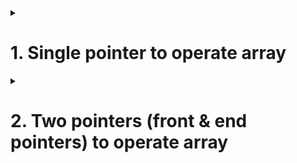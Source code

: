 <details>
<summary><h1>1. Single pointer to operate array</h1></summary>
  
A single-pointer approach is suitable for scenarios where only one index in the array is focused on in a single operation.

Most popular related Leetcode problems are:

[724. Find Pivot Index](https://leetcode.com/problems/find-pivot-index/description/).

[35. Search Insert Position](https://leetcode.com/problems/search-insert-position/description/).

[5. Longest Palindromic Substring](https://leetcode.com/problems/longest-palindromic-substring/description/).

For question 5, Walk backward until you find the same character then start looking for a palindrome

[118. Pascal's Triangle](https://leetcode.com/problems/pascals-triangle/description/).

</details>



<details>
<summary><h1>2. Two pointers (front & end pointers) to operate array</h1></summary>
  
[151. Reverse Words in a String](https://leetcode.com/problems/reverse-words-in-a-string/description/).

[344. Reverse String](https://leetcode.com/problems/reverse-string/description/).

[167. Two Sum II - Input Array Is Sorted](https://leetcode.com/problems/two-sum-ii-input-array-is-sorted/description/).

[27. Remove Element](https://leetcode.com/problems/remove-element/description/).

[209. Minimum Size Subarray Sum](https://leetcode.com/problems/minimum-size-subarray-sum/description/).

</details>
